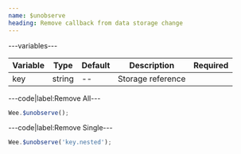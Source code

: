 ```yaml
---
name: $unobserve
heading: Remove callback from data storage change
---
```


---variables---

| Variable | Type | Default | Description | Required |
| -- | -- | -- | -- | -- |
| key | string | -- | Storage reference ||

---code|label:Remove All---

```javascript
Wee.$unobserve();
```

---code|label:Remove Single---

```javascript
Wee.$unobserve('key.nested');
```